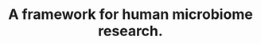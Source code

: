 ---
authors: Human Microbiome Project Consortium
carousel: false
dccs:
- HMP
doi: 10.1038/nature11209
featured: false
issue: '7402'
journal: Nature
keywords: '["Statistics as Topic", "Male", "Metagenomics", "RNA, Ribosomal, 16S",
  "Young Adult", "Adult", "Metagenome", "Bacteria", "Reference Standards", "Female",
  "Adolescent", "Humans"]'
landmark: true
layout: ../../layouts/Publication.astro
page: 215-21
pmcid: PMC3377744
pmid: 22699610
title: A framework for human microbiome research.
volume: '486'
year: 2012

---